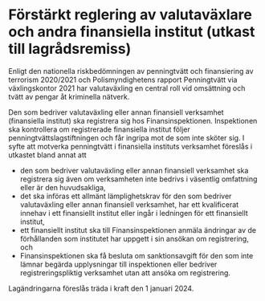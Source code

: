 # Förstärkt reglering av valutaväxlare och andra finansiella institut (utkast till lagrådsremiss)

Enligt den nationella riskbedömningen av penningtvätt och finansiering av terrorism 2020/2021 och Polismyndighetens rapport Penningtvätt via växlingskontor 2021 har valutaväxling en central roll vid omsättning och tvätt av pengar åt kriminella nätverk.

Den som bedriver valutaväxling eller annan finansiell verksamhet
(finansiella institut) ska registrera sig hos Finansinspektionen.
Inspektionen ska kontrollera om registrerade finansiella institut följer
penningtvättslagstiftningen och får ingripa mot de som inte sköter sig. I
syfte att motverka penningtvätt i finansiella instituts verksamhet föreslås i utkastet bland annat att

* den som bedriver valutaväxling eller annan finansiell verksamhet ska registrera sig även om verksamheten inte bedrivs i väsentlig
omfattning eller är den huvudsakliga,
* det ska införas ett allmänt lämplighetskrav för den som bedriver valutaväxling eller annan finansiell verksamhet, har ett kvalificerat innehav i ett finansiellt institut eller ingår i ledningen för ett finansiellt institut,
* ett finansiellt institut ska till Finansinspektionen anmäla ändringar av de förhållanden som institutet har uppgett i sin ansökan om registrering, och
* Finansinspektionen ska få besluta om sanktionsavgift för den som inte lämnar begärda upplysningar till inspektionen eller bedriver registreringspliktig verksamhet utan att ansöka om registrering.

Lagändringarna föreslås träda i kraft den 1 januari 2024.
